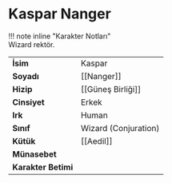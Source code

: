 # Kaspar Nanger  
  
  
!!! note inline "Karakter Notları"  
	Wizard rektör.  
  
  
|  |  |  
|---|---|  
| **İsim** | Kaspar |  
| **Soyadı** | [[Nanger]] |  
| **Hizip** | [[Güneş Birliği]] |  
| **Cinsiyet** | Erkek |  
| **Irk** | Human |  
| **Sınıf** | Wizard (Conjuration) |  
| **Kütük** | [[Aedil]] |  
| **Münasebet** |  |  
| **Karakter Betimi** |  |  
